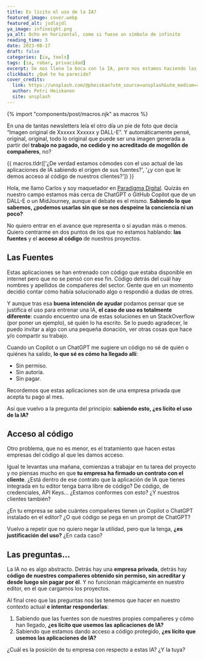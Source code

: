 ```yaml
---
title: Es lícito el uso de la IA?
featured_image: cover.webp
featured_alt: jsdlajdl
ya_image: infineight.png
ya_alt: Ocho en horizontal, como si fuese un símbolo de infinito
reading_time: 3
date: 2023-08-17
draft: false
categories: [ia, tools]
tags: [ia, robar, privacidad]
excerpt: Se nos llena la boca con la IA, pero nos estamos haciendo las primeras preguntas.
clickbait: ¿Qué te ha parecido?
cover_credits:
  link: https://unsplash.com/@pheiskan?utm_source=unsplash&utm_medium=referral&utm_content=creditCopyText
  author: Petri Heiskanen
  site: unsplash
---
```

{% import "components/post/macros.njk" as macros %}

En una de tantas newsletters leía el otro día un pie de foto que decía “Imagen original de Xxxxxx Xxxxxx y DALL-E”. Y automáticamente pensé, original, original, todo lo original que puede ser una imagen generada a partir del **trabajo no pagado, no cedido y no acreditado de mogollón de compañeres**, no?

{{ macros.tldr(['¿De verdad estamos cómodes con el uso actual de las aplicaciones de IA sabiendo el origen de sus fuentes?', '¿y con que le demos acceso al código de nuestros clientes?']) }}

Hola, me llamo Carlos y soy maquetador en [Paradigma Digital](https://paradigmadigital.com). Quizás en nuestro campo estamos más cerca de ChatGPT o GitHub Copilot que de un DALL-E o un MidJourney, aunque el debate es el mismo. **Sabiendo lo que sabemos, ¿podemos usarlas sin que se nos despeine la conciencia ni un poco?**

No quiero entrar en el avance que representa o si ayudan más o menos. Quiero centrarme en dos puntos de los que no estamos hablando: **las fuentes** y el **acceso al código** de nuestros proyectos.

## Las Fuentes

Estas aplicaciones se han entrenado con código que estaba disponible en internet pero que no se pensó con ese fin. Código detrás del cuál hay nombres y apellidos de compañeres del sector. Gente que en un momento decidió contar cómo había solucionado algo o respondió a dudas de otres.

Y aunque tras esa **buena intención de ayudar** podamos pensar que se justifica el uso para entrenar una IA, **el caso de uso es totalmente diferente**: cuando encuentro una de estas soluciones en un StackOverflow (por poner un ejemplo), sé quién lo ha escrito. Se lo puedo agradecer, le puedo invitar a algo con una pequeña donación, ver otras cosas que hace y/o compartir su trabajo.

Cuando un Copilot o un ChatGPT me sugiere un código no sé de quién o quiénes ha salido, **lo que sé es cómo ha llegado allí**:

- Sin permiso.
- Sin autoría.
- Sin pagar.

Recordemos que estas aplicaciones son de una empresa privada que acepta tu pago al mes.

Así que vuelvo a la pregunta del principio: **sabiendo esto, ¿es lícito el uso de la IA?**

## Acceso al código

Otro problema, que no es menor, es el tratamiento que hacen estas empresas del código al que les damos acceso.

Igual te levantas una mañana, comienzas a trabajar en tu tarea del proyecto y no piensas mucho en que **tu empresa ha firmado un contrato con el cliente**. ¿Está dentro de ese contrato que la aplicación de IA que tienes integrada en tu editor tenga barra libre de código? De código, de credenciales, API Keys… ¿Estamos conformes con esto? ¿Y nuestros clientes también?

¿En tu empresa se sabe cuántes compañeres tienen un Copilot o ChatGPT instalado en el editor? ¿O qué código se pega en un prompt de ChatGPT?

Vuelvo a repetir que no quiero negar la utilidad, pero que la tenga, **¿es justificación del uso?** ¿En cada caso?

## Las preguntas…

La IA no es algo abstracto. Detrás hay una **empresa privada**, detrás hay **código de nuestres compañeres obtenido sin permiso, sin acreditar y desde luego sin pagar por él**. Y no funcionan mágicamente en nuestro editor, en el que cargamos los proyectos.

Al final creo que las preguntas nos las tenemos que hacer en nuestro contexto actual **e intentar responderlas**:

1. Sabiendo que las fuentes son de nuestres propies compañeres y cómo han llegado, **¿es lícito que usemos las aplicaciones de IA?**
2. Sabiendo que estamos dando acceso a código protegido, **¿es lícito que usemos las aplicaciones de IA?**

¿Cuál es la posición de tu empresa con respecto a estas IA? ¿Y la tuya?

